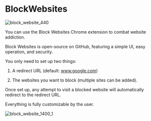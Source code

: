# BlockWebsites
![block_website_440](https://github.com/user-attachments/assets/d64392ea-4b84-41aa-b926-2de44dfe4e69)

You can use the Block Websites Chrome extension to combat website addiction.

Block Websites is open-source on GitHub, featuring a simple UI, easy operation, and security.

You only need to set up two things:

1. A redirect URL (default: www.google.com)

2. The websites you want to block (multiple sites can be added).

Once set up, any attempt to visit a blocked website will automatically redirect to the redirect URL.

Everything is fully customizable by the user.

![block_website_1400_1](https://github.com/user-attachments/assets/36bdec51-e2d7-4f12-8648-39f97084eb0b)
